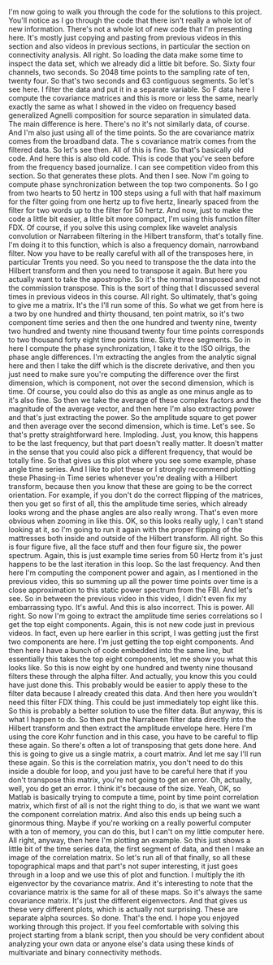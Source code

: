  I'm now going to walk you through the code for the solutions to this project. You'll notice as I go through the code that there isn't really a whole lot of new information. There's not a whole lot of new code that I'm presenting here. It's mostly just copying and pasting from previous videos in this section and also videos in previous sections, in particular the section on connectivity analysis. All right. So loading the data make some time to inspect the data set, which we already did a little bit before. So. Sixty four channels, two seconds. So 2048 time points to the sampling rate of ten, twenty four. So that's two seconds and 63 contiguous segments. So let's see here. I filter the data and put it in a separate variable. So F data here I compute the covariance matrices and this is more or less the same, nearly exactly the same as what I showed in the video on frequency based generalized Agnelli composition for source separation in simulated data. The main difference is here. There's no it's not similarly data, of course. And I'm also just using all of the time points. So the are covariance matrix comes from the broadband data. The s covariance matrix comes from the filtered data. So let's see then. All of this is fine. So that's basically old code. And here this is also old code. This is code that you've seen before from the frequency based journalize. I can see competition video from this section. So that generates these plots. And then I see. Now I'm going to compute phase synchronization between the top two components. So I go from two hearts to 50 hertz in 100 steps using a full with that half maximum for the filter going from one hertz up to five hertz, linearly spaced from the filter for two words up to the filter for 50 hertz. And now, just to make the code a little bit easier, a little bit more compact, I'm using this function filter FDX. Of course, if you solve this using complex like wavelet analysis convolution or Narrabeen filtering in the Hilbert transform, that's totally fine. I'm doing it to this function, which is also a frequency domain, narrowband filter. Now you have to be really careful with all of the transposes here, in particular Trents you need. So you need to transpose the the data into the Hilbert transform and then you need to transpose it again. But here you actually want to take the apostrophe. So it's the normal transposed and not the commission transpose. This is the sort of thing that I discussed several times in previous videos in this course. All right. So ultimately, that's going to give me a matrix. It's the I'll run some of this. So what we get from here is a two by one hundred and thirty thousand, ten point matrix, so it's two component time series and then the one hundred and twenty nine, twenty two hundred and twenty nine thousand twenty four time points corresponds to two thousand forty eight time points time. Sixty three segments. So in here I compute the phase synchronization, I take it to the ISO oilrigs, the phase angle differences. I'm extracting the angles from the analytic signal here and then I take the diff which is the discrete derivative, and then you just need to make sure you're computing the difference over the first dimension, which is component, not over the second dimension, which is time. Of course, you could also do this as angle as one minus angle as to it's also fine. So then we take the average of these complex factors and the magnitude of the average vector, and then here I'm also extracting power and that's just extracting the power. So the amplitude square to get power and then average over the second dimension, which is time. Let's see. So that's pretty straightforward here. Imploding. Just, you know, this happens to be the last frequency, but that part doesn't really matter. It doesn't matter in the sense that you could also pick a different frequency, that would be totally fine. So that gives us this plot where you see some example, phase angle time series. And I like to plot these or I strongly recommend plotting these Phasing-in Time series whenever you're dealing with a Hilbert transform, because then you know that these are going to be the correct orientation. For example, if you don't do the correct flipping of the matrices, then you get so first of all, this the amplitude time series, which already looks wrong and the phase angles are also really wrong. That's even more obvious when zooming in like this. OK, so this looks really ugly, I can't stand looking at it, so I'm going to run it again with the proper flipping of the mattresses both inside and outside of the Hilbert transform. All right. So this is four figure five, all the face stuff and then four figure six, the power spectrum. Again, this is just example time series from 50 Hertz from it's just happens to be the last iteration in this loop. So the last frequency. And then here I'm computing the component power and again, as I mentioned in the previous video, this so summing up all the power time points over time is a close approximation to this static power spectrum from the FBI. And let's see. So in between the previous video in this video, I didn't even fix my embarrassing typo. It's awful. And this is also incorrect. This is power. All right. So now I'm going to extract the amplitude time series correlations so I get the top eight components. Again, this is not new code just in previous videos. In fact, even up here earlier in this script, I was getting just the first two components are here. I'm just getting the top eight components. And then here I have a bunch of code embedded into the same line, but essentially this takes the top eight components, let me show you what this looks like. So this is now eight by one hundred and twenty nine thousand filters these through the alpha filter. And actually, you know this you could have just done this. This probably would be easier to apply these to the filter data because I already created this data. And then here you wouldn't need this filter FDX thing. This could be just immediately top eight like this. So this is probably a better solution to use the filter data. But anyway, this is what I happen to do. So then put the Narrabeen filter data directly into the Hilbert transform and then extract the amplitude envelope here. Here I'm using the core Kohr function and in this case, you have to be careful to flip these again. So there's often a lot of transposing that gets done here. And this is going to give us a single matrix, a court matrix. And let me say I'll run these again. So this is the correlation matrix, you don't need to do this inside a double for loop, and you just have to be careful here that if you don't transpose this matrix, you're not going to get an error. Oh, actually, well, you do get an error. I think it's because of the size. Yeah, OK, so Matlab is basically trying to compute a time, point by time point correlation matrix, which first of all is not the right thing to do, is that we want we want the component correlation matrix. And also this ends up being such a ginormous thing. Maybe if you're working on a really powerful computer with a ton of memory, you can do this, but I can't on my little computer here. All right, anyway, then here I'm plotting an example. So this just shows a little bit of the time series data, the first segment of data, and then I make an image of the correlation matrix. So let's run all of that finally, so all these topographical maps and that part's not super interesting, it just goes through in a loop and we use this of plot and function. I multiply the ith eigenvector by the covariance matrix. And it's interesting to note that the covariance matrix is the same for all of these maps. So it's always the same covariance matrix. It's just the different eigenvectors. And that gives us these very different plots, which is actually not surprising. These are separate alpha sources. So done. That's the end. I hope you enjoyed working through this project. If you feel comfortable with solving this project starting from a blank script, then you should be very confident about analyzing your own data or anyone else's data using these kinds of multivariate and binary connectivity methods.